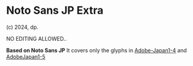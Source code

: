 # Noto Sans JP Extra
(c) 2024, dp.

NO EDITING ALLOWED..

**Based on Noto Sans JP**
It covers only the glyphs in [Adobe-Japan1-4](https://github.com/adobe-type-tools/Adobe-Japan1?tab=readme-ov-file#supplement-4adobe-japan1-4) and [AdobeJapan1-5](https://github.com/adobe-type-tools/Adobe-Japan1?tab=readme-ov-file#supplement-5adobe-japan1-5)

